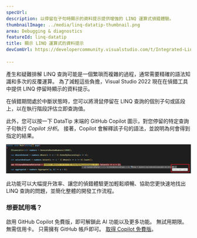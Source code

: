 ```yaml
---
specUrl: 
description: 以停留在子句時顯示的資料提示提供增強的 LINQ 運算式偵錯體驗。
thumbnailImage: ../media/linq-datatip-thumbnail.png
area: Debugging & diagnostics
featureId: linq-datatip
title: 顯示 LINQ 運算式的資料提示
devComUrl: https://developercommunity.visualstudio.com/t/Integrated-Linq-Editor/442398

---
```



產生和疑難排解 LINQ 查詢可能是一個繁瑣而複雜的過程，通常需要精確的語法知識和多次的反覆運算。 為了減輕這些負擔，Visual Studio 2022 現在在偵錯工具中提供 LINQ 停留時顯示的資料提示。

在偵錯期間處於中斷狀態時，您可以將滑鼠停留在 LINQ 查詢的個別子句或區段上，以在執行階段評估立即查詢值。

此外，您可以按一下 DataTip 末端的 GitHub Copilot 圖示，對您停留的特定查詢子句執行 *Copilot 分析*。 接著，Copilot 會解釋該子句的語法，並說明為何會得到指定的結果。

![LINQ 停留時顯示資料提示範例](../media/linq-hover-example.png)

此功能可以大幅提升效率、讓您的偵錯體驗更加輕鬆順暢、協助您更快速地找出 LINQ 查詢的問題，並簡化整體的開發工作流程。

### 想要試用嗎？
啟用 GitHub Copilot 免費版，即可解鎖此 AI 功能以及更多功能。
 無試用期限。 無需信用卡。 只需擁有 GitHub 帳戶即可。 [取得 Copilot 免費版](https://github.com/settings/copilot)。
